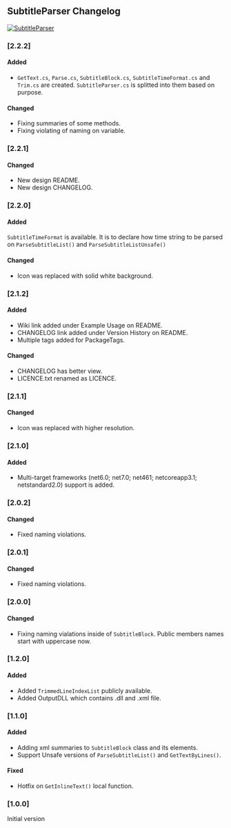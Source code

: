 ## SubtitleParser Changelog
[![SubtitleParser](https://img.shields.io/nuget/v/SubtitleParser.svg)](https://www.nuget.org/packages/SubtitleParser/)

<!--
### [Unreleased]

#### Added

#### Changed

#### Removed
-->

### [2.2.2]
#### Added
* `GetText.cs`, `Parse.cs`, `SubtitleBlock.cs`, `SubtitleTimeFormat.cs` and `Trim.cs` are created. `SubtitleParser.cs` is splitted into them based on purpose.

#### Changed
* Fixing summaries of some methods.
* Fixing violating of naming on variable.

### [2.2.1]
#### Changed
* New design README.
* New design CHANGELOG.

### [2.2.0]
#### Added
`SubtitleTimeFormat` is available. It is to declare how time string to be parsed on `ParseSubtitleList()` and `ParseSubtitleListUnsafe()`

#### Changed
* Icon was replaced with solid white background.

### [2.1.2]
#### Added
* Wiki link added under Example Usage on README.
* CHANGELOG link added under Version History on README.
* Multiple tags added for PackageTags.

#### Changed
* CHANGELOG has better view.
* LICENCE.txt renamed as LICENCE.

### [2.1.1]
#### Changed
* Icon was replaced with higher resolution.

### [2.1.0]
#### Added
*  Multi-target frameworks (net6.0; net7.0; net461; netcoreapp3.1; netstandard2.0) support is added.

### [2.0.2]
#### Changed
* Fixed naming violations.

### [2.0.1]
#### Changed
* Fixed naming violations.

### [2.0.0]
#### Changed
* Fixing naming vialations inside of `SubtitleBlock`. Public members names start with uppercase now.

### [1.2.0]
#### Added
* Added `TrimmedLineIndexList` publicly available.
* Added OutputDLL which contains .dll and .xml file.

### [1.1.0]
#### Added
 * Adding xml summaries to `SubtitleBlock` class and its elements. 
 * Support Unsafe versions of `ParseSubtitleList()` and `GetTextByLines()`.

#### Fixed
 * Hotfix on `GetInlineText()` local function.

### [1.0.0]
Initial version